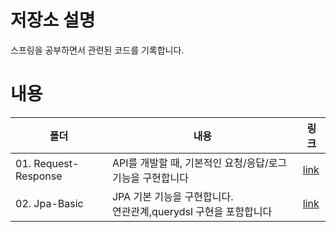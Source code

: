 # 저장소 설명
스프링을 공부하면서 관련된 코드를 기록합니다. 

# 내용
|폴더|내용|링크|
|--|--|--|
|01. Request-Response|API를 개발할 때, 기본적인 요청/응답/로그 기능을 구현합니다|[link](./01.%20request-response/)|
|02. Jpa-Basic|JPA 기본 기능을 구현합니다.<br>연관관계,querydsl 구현을 포함합니다|[link](./02.%20jpa-basic/)|